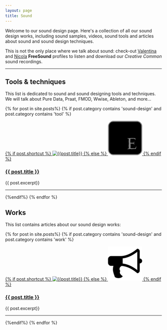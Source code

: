 ```yaml
---
layout: page
title: Sound
---
```


Welcome to our sound design page. Here's a collection of all our sound design works, including sound samples, videos, sound tools and articles about sound and sound design techniques.

This is not the only place where we talk about sound: check-out [Valentina](https://freesound.org/people/valentina_lore/) and [Nicola](https://freesound.org/people/nicola_ariutti/) **FreeSound** profiles to listen and download our _Creative Common_ sound recordings.

---

<!-- sezioni TAGS -->

## Tools & techniques
This list is dedicated to sound and sound designing tools and techniques. We will talk about Pure Data, Praat, FMOD, Wwise, Ableton, and more...


{% for post in site.posts%}
{% if post.category contains 'sound-design' and post.category contains 'tool' %}

<div>

<a href="{{post.url}}">
{% if post.shortcut %}
<img src="/assets/images/shortcuts/{{post.shortcut}}" alt="{{post.title}}" class="shortcut-image"/>
{% else %}
<img src="/assets/images/shortcuts/shortcut-E.png" alt="{{post.title}}" class="shortcut-image"/>
{% endif %}
</a>

<h3 class="post-title"><a href="{{post.url}}">{{ post.title }}</a></h3>
{{ post.excerpt}}

<hr class="clear" />

</div>

{%endif%}
{% endfor %}

<!--
<ul>
{% for post in site.posts%}
{% if post.category contains 'sound-design' and post.category contains 'tool' %}
<li>
  <a href="{{ post.url }}">{{ post.title }}</a>
  <img src="/assets/images/shortcuts/shortcut-E.png" alt="gianni" />
</li>
{%endif%}
{% endfor %}
</ul>
-->


## Works
This list contains articles about our sound design works:

{% for post in site.posts%}
{% if post.category contains 'sound-design' and post.category contains 'work' %}

<div>

<a href="{{post.url}}">
{% if post.shortcut %}
<img src="/assets/images/shortcuts/{{post.shortcut}}" alt="{{post.title}}" class="shortcut-image"/>
{% else %}
<img src="/assets/images/shortcuts/shortcut-default-sound.png" alt="{{post.title}}" class="shortcut-image"/>
{% endif %}
</a>

<h3 class="post-title"><a href="{{post.url}}">{{ post.title }}</a></h3>
{{ post.excerpt}}

<hr class="clear" />

</div>

{%endif%}
{% endfor %}
